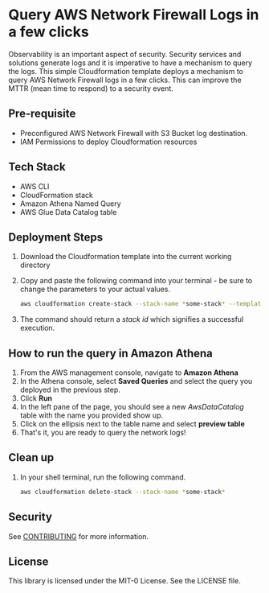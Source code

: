 # Query AWS Network Firewall Logs in a few clicks

Observability is an important aspect of security. Security services and solutions generate logs and it is imperative to have a mechanism to query the logs. This simple Cloudformation template deploys a mechanism to query AWS Network Firewall logs in a few clicks. This can improve the MTTR (mean time to respond) to a security event.

## Pre-requisite

* Preconfigured AWS Network Firewall with S3 Bucket log destination.
* IAM Permissions to deploy Cloudformation resources

## Tech Stack

* AWS CLI
* CloudFormation stack
* Amazon Athena Named Query
* AWS Glue Data Catalog table

## Deployment Steps

1. Download the Cloudformation template into the current working directory
2. Copy and paste the following command into your terminal - be sure to change the parameters to your actual values.

   ```bash
   aws cloudformation create-stack --stack-name *some-stack* --template-body file://query-aws-network-firewall-logs.yml --parameters ParameterKey=AthenaNamedQueryName,ParameterValue=*some-query* ParameterKey=LogBucketName,ParameterValue=*some-bucket* ParameterKey=TableName,ParameterValue=*some-table*
   ```

3. The command should return a *stack id* which signifies a successful execution.

## How to run the query in Amazon Athena

1. From the AWS management console, navigate to **Amazon Athena**
2. In the Athena console, select **Saved Queries** and select the query you deployed in the previous step.
3. Click **Run**
4. In the left pane of the page, you should see a new *AwsDataCatalog* table with the name you provided show up.
5. Click on the ellipsis next to the table name and select **preview table**
6. That's it, you are ready to query the network logs!

## Clean up

1. In your shell terminal, run the following command. 
  
   ```bash
   aws cloudformation delete-stack --stack-name *some-stack*
   ```

## Security

See [CONTRIBUTING](CONTRIBUTING.md#security-issue-notifications) for more information.

## License

This library is licensed under the MIT-0 License. See the LICENSE file.
